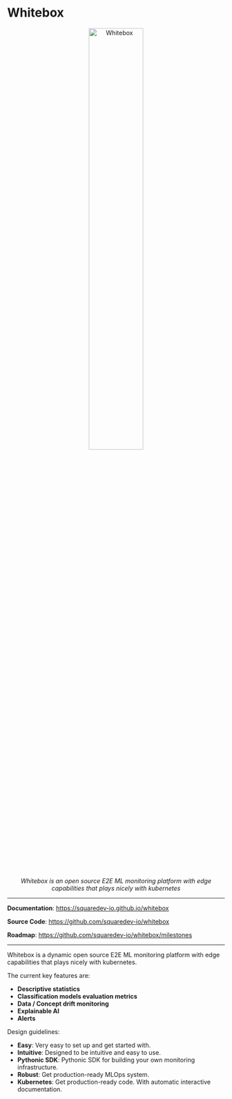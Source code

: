 # Whitebox

<p align="center">
  <a href="https://squaredev-io.github.io/whitebox" width="50%">
    <img src="https://squaredev-io.github.io/whitebox/img/logo.svg" alt="Whitebox" width="50%">
  </a>
</p>
<p align="center">
    <em>Whitebox is an open source E2E ML monitoring platform with edge capabilities that plays nicely with kubernetes
</em>
</p>

---

**Documentation**: <a href="https://squaredev-io.github.io/whitebox/" target="_blank">https://squaredev-io.github.io/whitebox</a>

**Source Code**: <a href="https://github.com/squaredev-io/whitebox" target="_blank">https://github.com/squaredev-io/whitebox</a>

**Roadmap**: <a href="https://github.com/squaredev-io/whitebox/milestones" target="_blank">https://github.com/squaredev-io/whitebox/milestones</a>

---

Whitebox is a dynamic open source E2E ML monitoring platform with edge capabilities that plays nicely with kubernetes.

The current key features are:

- **Descriptive statistics**
- **Classification models evaluation metrics**
- **Data / Concept drift monitoring**
- **Explainable AI**
- **Alerts**

Design guidelines:

- **Easy**: Very easy to set up and get started with.
- **Intuitive**: Designed to be intuitive and easy to use.
- **Pythonic SDK**: Pythonic SDK for building your own monitoring infrastructure.
- **Robust**: Get production-ready MLOps system.
- **Kubernetes**: Get production-ready code. With automatic interactive documentation.
